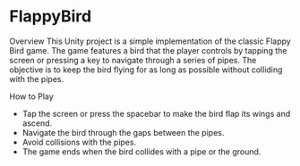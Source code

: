 # FlappyBird

Overview
This Unity project is a simple implementation of the classic Flappy Bird game. The game features a bird that the player controls by tapping the screen or pressing a key to navigate through a series of pipes. The objective is to keep the bird flying for as long as possible without colliding with the pipes.

How to Play
- Tap the screen or press the spacebar to make the bird flap its wings and ascend.
- Navigate the bird through the gaps between the pipes.
- Avoid collisions with the pipes.
- The game ends when the bird collides with a pipe or the ground.
